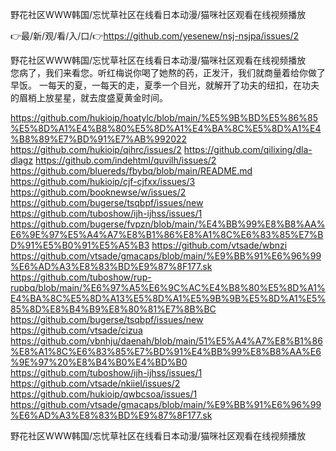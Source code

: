 野花社区WWW韩国/忘忧草社区在线看日本动漫/猫咪社区观看在线视频播放

👉最/新/观/看/入/口/👉https://github.com/yesenew/nsj-nsjpa/issues/2

野花社区WWW韩国/忘忧草社区在线看日本动漫/猫咪社区观看在线视频播放　　您病了，我们来看您。听红梅说你喝了她熬的药，正发汗，我们就商量着给你做了早饭。
一每天的夏，一每天的走，夏季一个目光，就解开了功夫的纽扣，在功夫的眉梢上放星星，就去度盛夏黄金时间。


https://github.com/hukioip/hoatylc/blob/main/%E5%9B%BD%E5%86%85%E5%8D%A1%E4%B8%80%E5%8D%A1%E4%BA%8C%E5%8D%A1%E4%B8%89%E7%BD%91%E7%AB%992022
https://github.com/hukioip/qihrc/issues/2
https://github.com/qilixing/dla-dlagz
https://github.com/indehtml/quvilh/issues/2
https://github.com/bluereds/fbybq/blob/main/README.md
https://github.com/hukioip/cjf-cjfxx/issues/3
https://github.com/booknewse/w/issues/2
https://github.com/bugerse/tsqbpf/issues/new
https://github.com/tuboshow/ijh-ijhss/issues/1
https://github.com/bugerse/fvpzn/blob/main/%E4%BB%99%E8%B8%AA%E6%9E%97%E5%A4%A7%E8%B1%86%E8%A1%8C%E6%83%85%E7%BD%91%E5%B0%91%E5%A5%B3
https://github.com/vtsade/wbnzi
https://github.com/vtsade/gmacaps/blob/main/%E9%BB%91%E6%96%99%E6%AD%A3%E8%83%BD%E9%87%8F177.sk
https://github.com/tuboshow/rup-rupbq/blob/main/%E6%97%A5%E6%9C%AC%E4%B8%80%E5%8D%A1%E4%BA%8C%E5%8D%A13%E5%8D%A1%E5%9B%9B%E5%8D%A1%E5%85%8D%E8%B4%B9%E8%80%81%E7%8B%BC
https://github.com/bugerse/tsqbpf/issues/new
https://github.com/vtsade/cizua
https://github.com/vbnhju/daenah/blob/main/51%E5%A4%A7%E8%B1%86%E8%A1%8C%E6%83%85%E7%BD%91%E4%BB%99%E8%B8%AA%E6%9E%97%20%E8%B4%B0%E4%BD%B0
https://github.com/tuboshow/ijh-ijhss/issues/1
https://github.com/vtsade/nkiiel/issues/2
https://github.com/hukioip/qwbcsoa/issues/1
https://github.com/vtsade/gmacaps/blob/main/%E9%BB%91%E6%96%99%E6%AD%A3%E8%83%BD%E9%87%8F177.sk

野花社区WWW韩国/忘忧草社区在线看日本动漫/猫咪社区观看在线视频播放
